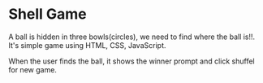
# Shell Game

A ball is hidden in three bowls(circles), we need to find where the ball is!!. It's simple game using HTML, CSS, JavaScript.

When the user finds the ball, it shows the winner prompt and click shuffel for new game.

